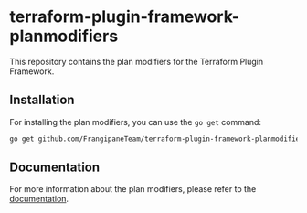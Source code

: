 # terraform-plugin-framework-planmodifiers

This repository contains the plan modifiers for the Terraform Plugin Framework.

## Installation

For installing the plan modifiers, you can use the `go get` command:

```sh
go get github.com/FrangipaneTeam/terraform-plugin-framework-planmodifiers@latest
```

## Documentation

For more information about the plan modifiers, please refer to the [documentation](https://frangipaneteam.github.io/terraform-plugin-framework-planmodifiers/).
